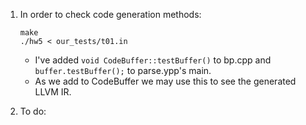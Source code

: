1. In order to check code generation methods:
    ```shell
    make
    ./hw5 < our_tests/t01.in
    ```
    * I've added ```void CodeBuffer::testBuffer()``` to bp.cpp and ```buffer.testBuffer();``` to parse.ypp's main.
    * As we add to CodeBuffer we may use this to see the generated LLVM IR.

2. To do:

